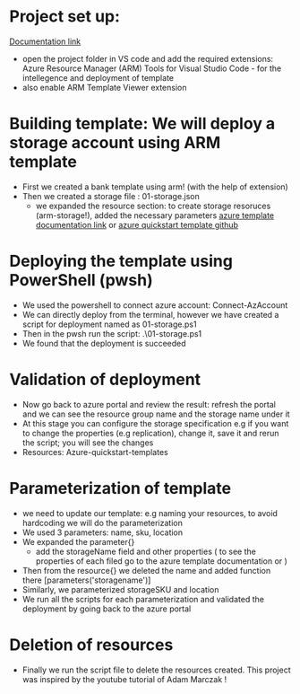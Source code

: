# Project set up: 
[Documentation link](https://learn.microsoft.com/en-us/azure/azure-resource-manager/templates/quickstart-create-templates-use-visual-studio-code?tabs=CLI)
- open the project folder in VS code and add the required extensions: Azure Resource Manager (ARM) Tools for Visual Studio Code - for the intellegence and deployment of template
- also enable ARM Template Viewer extension
# Building template: We will deploy a storage account using ARM template
- First we created a bank template using arm! (with the help of extension)
- Then we created a storage file : 01-storage.json 
  - we expanded the resource section: to create storage resoruces (arm-storage!), added the necessary parameters [azure template documentation link](https://learn.microsoft.com/en-us/azure/azure-resource-manager/templates/) or [azure quickstart template github](https://github.com/Azure/azure-quickstart-templates)
# Deploying the template using PowerShell (pwsh)
- We used the powershell to connect azure account: Connect-AzAccount
- We can directly deploy from the terminal, however we have created a script for deployment named as 01-storage.ps1
- Then in the pwsh run the script: .\01-storage.ps1
- We found that the deployment is succeeded
# Validation of deployment
- Now go back to azure portal and review the result: refresh the portal and we can see the resource group name and the storage name under it
- At this stage you can configure the storage specification e.g if you want to change the properties (e.g replication), change it, save it and rerun the script; you will see the changes
- Resources: Azure-quickstart-templates
# Parameterization of template
- we need to update our template: e.g naming your resources, to avoid hardcoding we will do the parameterization
- We used 3 parameters: name, sku, location
- We expanded the parameter{} 
    - add the storageName field and other properties ( to see the properties of each filed go to the azure template documentation or )
- Then from the resource{} we deleted the name and added function there [parameters('storagename')]
- Similarly, we parameterized storageSKU and location
- We run all the scripts for each parameterization and validated the deployment by going back to the azure portal
# Deletion of resources
- Finally we run the script file to delete the resources created. This project was inspired by the youtube tutorial of Adam Marczak !
